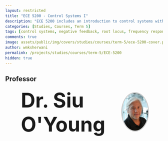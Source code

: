 ```yaml
---
layout: restricted
title: "ECE 5200 - Control Systems I"
description: "ECE 5200 includes an introduction to control systems with negative feedback; mathematical modelling and transfer functions of electromechanical systems; block diagram and signal flow graphs; controller realization; transient response analysis; Routh's stability criterion; basic control actions and response of control systems; root locus analysis and design; frequency response analysis; Bode diagram; gain and phase margins; compensator design in frequency domain; Nyquist stability criterion; digital implementations of analog compensators; and an introduction to PID controller tuning methods."
categories: [Studies, Courses, Term 5]
tags: [control systems, negative feedback, root locus, frequency response, pid controllers, stability analysis, compensator design]
comments: true
image: assets/public/img/covers/studies/courses/term-5/ece-5200-cover.png
author: wmksherwani
permalink: /projects/studies/courses/term-5/ECE-5200
hidden: true
---
```


## Professor

<html lang="en">
<head>
    <meta charset="UTF-8">
    <meta name="viewport" content="width=device-width, initial-scale=1.0">
</head>
<div id="name-wrapper" style="margin: 0;">
    <div style="display: flex; justify-content: space-between; align-items: center; padding: 0 50px;">
        <div style="font-size: 4rem; font-weight: bold;">Dr. Siu O'Young</div>
        <div>
            <img src="assets/public/img/people/Siu O'Young.png" alt="Siu O'Young" 
                 style="width: 120px; height: 120px; object-fit: cover; border-radius: 50%; border: 3px solid #ccc;">
        </div>
    </div>
</div>
</html>

<!-- <html lang="en">
<head>
    <meta charset="UTF-8">
    <meta name="viewport" content="width=device-width, initial-scale=1.0">
    <title>Star Rating</title>
    <link href="https://cdnjs.cloudflare.com/ajax/libs/font-awesome/6.0.0-beta3/css/all.min.css" rel="stylesheet">
</head>
<div id="star-wrapper" style="margin: 0; display: flex; justify-content: center; align-items: center;">
    <div style="display: flex; justify-content: center; align-items: center; font-size: 50px;">
        <i class="fas fa-star" style="color: gold;"></i>
        <i class="fas fa-star" style="color: gold;"></i>
        <i class="fas fa-star" style="color: gold;"></i>
        <i class="fas fa-star" style="color: gold;"></i>
        <i class="fas fa-star" style="color: gold;"></i>
    </div>
</div>
</html> -->

